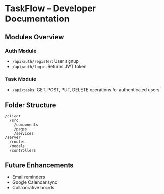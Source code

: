 # TaskFlow – Developer Documentation

## Modules Overview

### Auth Module
- `/api/auth/register`: User signup
- `/api/auth/login`: Returns JWT token

### Task Module
- `/api/tasks`: GET, POST, PUT, DELETE operations for authenticated users

## Folder Structure
```
/client
  /src
    /components
    /pages
    /services
/server
  /routes
  /models
  /controllers
```

## Future Enhancements
- Email reminders
- Google Calendar sync
- Collaborative boards

